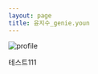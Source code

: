 ```yaml
---
layout: page
title: 윤지수_genie.youn
---
```

![profile](https://user-images.githubusercontent.com/16642635/63559805-66121600-c58e-11e9-989b-3eb58c2a15ef.jpeg)

테스트111
